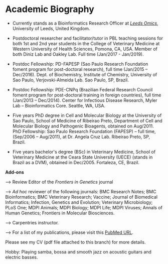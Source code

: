 # Academic Biography

* Currently stands as a Bioinformatics Research Officer at [*Leeds Omics*](https://omics.leeds.ac.uk/), University of Leeds, United Kingdom.

* Postdoctoral researcher and facilitator/tutor in PBL teaching sessions for both 1st and 2nd year students in the College of Veterinary Medicine at Western University of Health Sciences, Pomona, CA, USA. Member of both Diniz Lab and Oakley Lab. Full time (Jan/2017 - Jan/2019).

* Postdoc Fellowship: PD-FAPESP (Sao Paulo Research Foundation foment program for post-doctoral research), full time (Jan/2015 – Dec/2016). Dept. of Biochemistry, Institute of Chemistry, University of Sao Paulo, Verjovski-Almeida Lab. Sao Paulo, SP, Brazil.

* Postdoc Fellowship: PDE-CNPq (Brazilian Federal Research Council foment program for post-doctoral training in foreign countries), full time (Jan/2013 – Dec/2014). Center for Infectious Disease Research, Myler Lab – Bioinformatics Core. Seattle, WA, USA.

* Five years PhD degree in Cell and Molecular Biology at the University of Sao Paulo, School of Medicine of Ribeirao Preto, Department of Cell and Molecular Biology and Pathogenic Bioagents, obtained on Aug/2011.
PhD Fellowship: Sao Paulo Research Foundation (FAPESP) – full time, (Sep/2006 – Aug/2011), at Dr. Angela Cruz Lab. Ribeirao Preto, SP, Brazil.

* Five years bachelor's degree (BSc) in Veterinary Medicine, School of Veterinary Medicine at the Ceara State University (UECE) (stands in Brazil as a DVM), obtained in Dec/2005. Fortaleza, CE, Brazil.

**Add-ons**

--> Review Editor of the *Frontiers in Genetics* journal

--> *Ad hoc* reviewer of the following journals: BMC Research Notes; BMC Bioinformatics; BMC Veterinary Research; Vaccine; Journal of Biomedical Informatics; Infection, Genetics and Evolution; Veterinary Microbiology; PLoS One; MDPI Animals; MDPI Biology; MDPI Life; MDPI Viruses; Annals of Human Genetics; Frontiers in Molecular Biosciences.

--> Carpentries instructor.

--> For a list of my publications, please visit this [PubMed URL](https://www.ncbi.nlm.nih.gov/pubmed/?term=(Vasconcelos+EJ%5Bau%5D+OR+Vasconcelos+EJR%5Bau%5D+OR+Rosas+de+Vasconcelos+EJ%5Bau%5D+OR+Rosas+Vasconcelos+EJ%5Bau%5D+)+AND+2005%3A2025%5Bedat%5D).

Please see my CV (pdf file attached to this branch) for more details.

Hobby: Playing samba, bossa and smooth jazz on acoustic guitars and electric basses.
